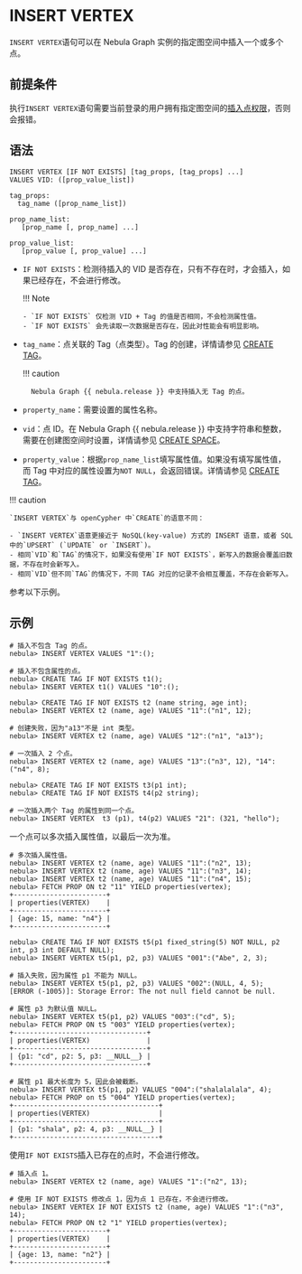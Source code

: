 # INSERT VERTEX

`INSERT VERTEX`语句可以在 Nebula Graph 实例的指定图空间中插入一个或多个点。

## 前提条件

执行`INSERT VERTEX`语句需要当前登录的用户拥有指定图空间的[插入点权限](../../7.data-security/1.authentication/3.role-list.md)，否则会报错。

## 语法

```ngql
INSERT VERTEX [IF NOT EXISTS] [tag_props, [tag_props] ...]
VALUES VID: ([prop_value_list])

tag_props:
  tag_name ([prop_name_list])

prop_name_list:
   [prop_name [, prop_name] ...]

prop_value_list:
   [prop_value [, prop_value] ...]   
```

<!---
// 忽略已存在索引插入点
```ngql
INSERT VERTEX [IF NOT EXISTS] [IGNORE_EXISTED_INDEX] [tag_props, [tag_props] ...]
VALUES VID: ([prop_value_list])

tag_props:
  tag_name ([prop_name_list])

prop_name_list:
   [prop_name [, prop_name] ...]

prop_value_list:
   [prop_value [, prop_value] ...]   
```

- `IGNORE_EXISTED_INDEX`：插入点后不更新索引。建议在第一次导入时使用`IGNORE_EXISTED_INDEX`，可大幅度提升性能。

  !!! danger

        使用`IGNORE_EXISTED_INDEX`关键字时不删除旧索引，查找时可能会读取到错误数据。需要重新创建索引，详情信息见 [REBUILD INDEX](../3/../14.native-index-statements/4.rebuild-native-index.md。
--->


- `IF NOT EXISTS`：检测待插入的 VID 是否存在，只有不存在时，才会插入，如果已经存在，不会进行修改。

  !!! Note

      - `IF NOT EXISTS` 仅检测 VID + Tag 的值是否相同，不会检测属性值。
      - `IF NOT EXISTS` 会先读取一次数据是否存在，因此对性能会有明显影响。

- `tag_name`：点关联的 Tag（点类型）。Tag 的创建，详情请参见 [CREATE TAG](../10.tag-statements/1.create-tag.md)。

  !!! caution

        Nebula Graph {{ nebula.release }} 中支持插入无 Tag 的点。

- `property_name`：需要设置的属性名称。

- `vid`：点 ID。在 Nebula Graph {{ nebula.release }} 中支持字符串和整数，需要在创建图空间时设置，详情请参见 [CREATE SPACE](../9.space-statements/1.create-space.md)。

- `property_value`：根据`prop_name_list`填写属性值。如果没有填写属性值，而 Tag 中对应的属性设置为`NOT NULL`，会返回错误。详情请参见 [CREATE TAG](../10.tag-statements/1.create-tag.md)。

!!! caution

    `INSERT VERTEX`与 openCypher 中`CREATE`的语意不同：

    - `INSERT VERTEX`语意更接近于 NoSQL(key-value) 方式的 INSERT 语意，或者 SQL 中的`UPSERT` (`UPDATE` or `INSERT`)。
    - 相同`VID`和`TAG`的情况下，如果没有使用`IF NOT EXISTS`，新写入的数据会覆盖旧数据，不存在时会新写入。
    - 相同`VID`但不同`TAG`的情况下，不同 TAG 对应的记录不会相互覆盖，不存在会新写入。

参考以下示例。

## 示例

```ngql
# 插入不包含 Tag 的点。
nebula> INSERT VERTEX VALUES "1":();

# 插入不包含属性的点。
nebula> CREATE TAG IF NOT EXISTS t1();                   
nebula> INSERT VERTEX t1() VALUES "10":(); 
```

<!---
```ngql
# 插入点 VID 为"100"和"200"，id 为 1 的点。
nebula> INSERT VERTEX person(id) VALUES "100":(1), "200":(1);

# 查询 id 为 1 的点，VID 为"100"和"200"的点都能查到。
nebula> LOOKUP ON person WHERE person.id == 1 YIELD id(vertex) as id;
+-------------+
| id          |
+-------------+
| "100"       |
| "200"       |
+-------------+

# 忽略索引插入 VID 为"200"，id 为 2 的点。
nebula> INSERT VERTEX IGNORE_EXISTED_INDEX person(id) VALUES "200":(2);

# 查询 id 为 1 的点，VID 为"100"和"200"的点都能查到。
nebula> LOOKUP ON person WHERE person.id == 1 YIELD id(vertex) as id;
+-------------+
| id          |
+-------------+
| "100"       |
| "200"       |
+-------------+

# 查询 id 为 2 的点，仅能查到 VID 为"200"的点。
nebula> LOOKUP ON person WHERE person.id == 2 YIELD id(vertex) as id;
+-------+
| id    |
+-------+
| "200" |
+-------+
--->

```ngql
nebula> CREATE TAG IF NOT EXISTS t2 (name string, age int);                
nebula> INSERT VERTEX t2 (name, age) VALUES "11":("n1", 12);

# 创建失败，因为"a13"不是 int 类型。
nebula> INSERT VERTEX t2 (name, age) VALUES "12":("n1", "a13"); 

# 一次插入 2 个点。
nebula> INSERT VERTEX t2 (name, age) VALUES "13":("n3", 12), "14":("n4", 8); 
```

```ngql
nebula> CREATE TAG IF NOT EXISTS t3(p1 int);
nebula> CREATE TAG IF NOT EXISTS t4(p2 string);

# 一次插入两个 Tag 的属性到同一个点。
nebula> INSERT VERTEX  t3 (p1), t4(p2) VALUES "21": (321, "hello");
```

一个点可以多次插入属性值，以最后一次为准。

```ngql
# 多次插入属性值。
nebula> INSERT VERTEX t2 (name, age) VALUES "11":("n2", 13);
nebula> INSERT VERTEX t2 (name, age) VALUES "11":("n3", 14);
nebula> INSERT VERTEX t2 (name, age) VALUES "11":("n4", 15);
nebula> FETCH PROP ON t2 "11" YIELD properties(vertex);
+-----------------------+
| properties(VERTEX)    |
+-----------------------+
| {age: 15, name: "n4"} |
+-----------------------+
```

```ngql
nebula> CREATE TAG IF NOT EXISTS t5(p1 fixed_string(5) NOT NULL, p2 int, p3 int DEFAULT NULL);
nebula> INSERT VERTEX t5(p1, p2, p3) VALUES "001":("Abe", 2, 3);

# 插入失败，因为属性 p1 不能为 NULL。
nebula> INSERT VERTEX t5(p1, p2, p3) VALUES "002":(NULL, 4, 5);
[ERROR (-1005)]: Storage Error: The not null field cannot be null.

# 属性 p3 为默认值 NULL。
nebula> INSERT VERTEX t5(p1, p2) VALUES "003":("cd", 5);
nebula> FETCH PROP ON t5 "003" YIELD properties(vertex);
+---------------------------------+
| properties(VERTEX)              |
+---------------------------------+
| {p1: "cd", p2: 5, p3: __NULL__} |
+---------------------------------+

# 属性 p1 最大长度为 5，因此会被截断。
nebula> INSERT VERTEX t5(p1, p2) VALUES "004":("shalalalala", 4);
nebula> FETCH PROP on t5 "004" YIELD properties(vertex);
+------------------------------------+
| properties(VERTEX)                 |
+------------------------------------+
| {p1: "shala", p2: 4, p3: __NULL__} |
+------------------------------------+
```

使用`IF NOT EXISTS`插入已存在的点时，不会进行修改。

```ngql
# 插入点 1。
nebula> INSERT VERTEX t2 (name, age) VALUES "1":("n2", 13);

# 使用 IF NOT EXISTS 修改点 1，因为点 1 已存在，不会进行修改。
nebula> INSERT VERTEX IF NOT EXISTS t2 (name, age) VALUES "1":("n3", 14);
nebula> FETCH PROP ON t2 "1" YIELD properties(vertex);
+-----------------------+
| properties(VERTEX)    |
+-----------------------+
| {age: 13, name: "n2"} |
+-----------------------+
```
